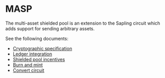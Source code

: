# MASP

The multi-asset shielded pool is an extension to the Sapling circuit which adds support for sending arbitrary assets.

See the following documents:
- [Cryptographic specification](https://github.com/anoma/masp/blob/main/docs/multi-asset-shielded-pool.pdf)
- [Ledger integration](./masp/ledger-integration.md)
- [Shielded pool incentives](./masp/shielded-pool-incentives.md)
- [Burn and mint](./masp/burn-and-mint.md)
- [Convert circuit](./masp/convert-circuit.md)
